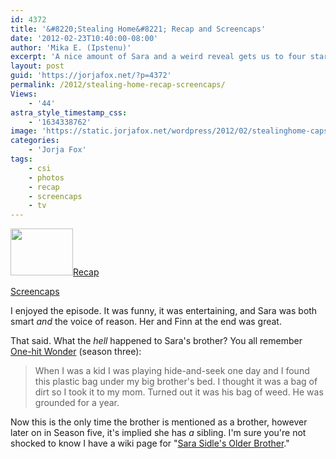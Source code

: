 ```yaml
---
id: 4372
title: '&#8220;Stealing Home&#8221; Recap and Screencaps'
date: '2012-02-23T10:40:00-08:00'
author: 'Mika E. (Ipstenu)'
excerpt: 'A nice amount of Sara and a weird reveal gets us to four stars and new questions about her mysterious non-existent brother...'
layout: post
guid: 'https://jorjafox.net/?p=4372'
permalink: /2012/stealing-home-recap-screencaps/
Views:
    - '44'
astra_style_timestamp_css:
    - '1634338762'
image: 'https://static.jorjafox.net/wordpress/2012/02/stealinghome-caps.png'
categories:
    - 'Jorja Fox'
tags:
    - csi
    - photos
    - recap
    - screencaps
    - tv
---
```


<img class="alignleft size-thumbnail wp-image-4373" title="Recap and Screencaps" src="//static.jorjafox.net/wordpress/2012/02/stealinghome-caps-210x140.png" alt="" width="100" height="75" /><a href="https://jorjafox.net/wiki/Stealing_Home">Recap</a>

<a href="https://jorjafox.net/gallery/tv/csi/season12/stealinghome">Screencaps</a>

I enjoyed the episode. It was funny, it was entertaining, and Sara was both smart <em>and </em>the voice of reason. Her and Finn at the end was great.

That said. What the <em>hell </em>happened to Sara's brother? You all remember <a href="https://jorjafox.net/wiki/One-hit_Wonder">One-hit Wonder</a> (season three):
<blockquote>When I was a kid I was playing hide-and-seek one day and I found this plastic bag under my big brother's bed. I thought it was a bag of dirt so I took it to my mom. Turned out it was his bag of weed. He was grounded for a year.</blockquote>
Now this is the only time the brother is mentioned as a brother, however later on in Season five, it's implied she has <em>a </em>sibling. I'm sure you're not shocked to know I have a wiki page for "<a href="https://jorjafox.net/wiki/Sara_Sidle%27s_Older_Brother">Sara Sidle's Older Brother</a>."